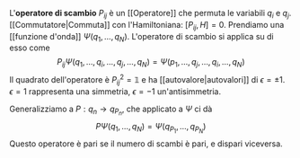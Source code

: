 L'**operatore di scambio** $P_{ij}$ è un [[Operatore]] che permuta le variabili $q_{i}$ e $q_{j}$. [[Commutatore|Commuta]] con l'Hamiltoniana: $[P_{ij},H]=0$. Prendiamo una [[funzione d'onda]] $\Psi(q_{1},\ldots,q_{N})$. L'operatore di scambio si applica su di esso come
$$P_{ij}\Psi(q_{1},\ldots,q_{i},\ldots,q_{j},\ldots,q_{N})=\Psi(p_{1},\ldots,q_{j},\ldots,q_{i},\ldots,q_{N})$$
Il quadrato dell'operatore è $P_{ij}^{2}=\mathbb{1}$ e ha [[autovalore|autovalori]] di $\epsilon=\pm1$. $\epsilon=1$ rappresenta una simmetria, $\epsilon=-1$ un'antisimmetria.

Generalizziamo a $P:q_{n} \rightarrow q_{P_{n}}$, che applicato a $\Psi$ ci dà
$$P\Psi(q_{1},\ldots,q_{N})=\Psi(q_{P_{1}},\ldots,q_{P_{N}})$$
Questo operatore è pari se il numero di scambi è pari, e dispari viceversa.